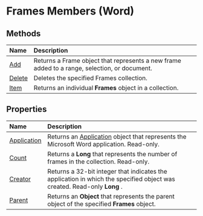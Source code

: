 
# Frames Members (Word)


## Methods



|**Name**|**Description**|
|:-----|:-----|
|[Add](e9b25f79-b95d-fcd4-f88c-a32b5f83f3dc.md)|Returns a Frame object that represents a new frame added to a range, selection, or document.|
|[Delete](d21f46ea-257d-2a09-c98b-d895094319c0.md)|Deletes the specified Frames collection.|
|[Item](75822294-3f7b-70b2-4a0e-b42a6184192b.md)|Returns an individual  **Frames** object in a collection.|

## Properties



|**Name**|**Description**|
|:-----|:-----|
|[Application](63d59d8f-f220-9746-9e4d-ee8574d6e749.md)|Returns an [Application](d1cf6f8f-4e88-bf01-93b4-90a83f79cb44.md) object that represents the Microsoft Word application. Read-only.|
|[Count](ee3b8562-468d-00ef-daed-6734799c7a84.md)|Returns a  **Long** that represents the number of frames in the collection. Read-only.|
|[Creator](403101cd-91c0-bb04-0b7e-a71117097391.md)|Returns a 32-bit integer that indicates the application in which the specified object was created. Read-only  **Long** .|
|[Parent](f50db289-e0fc-975f-2a75-137d88f8fbf5.md)|Returns an  **Object** that represents the parent object of the specified **Frames** object.|
